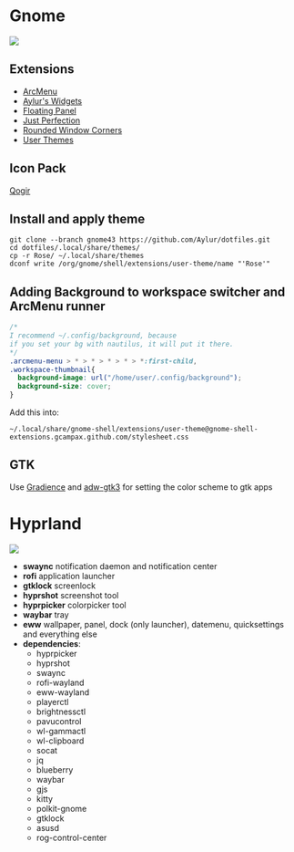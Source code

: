 # Gnome

<img src="https://github.com/Aylur/dotfiles/blob/gnome43/assets/rose.png">

## Extensions
- [ArcMenu](https://extensions.gnome.org/extension/3628/arcmenu/)
- [Aylur's Widgets](https://extensions.gnome.org/extension/5338/aylurs-widgets/)
- [Floating Panel](https://extensions.gnome.org/extension/5514/floating-panel/)
- [Just Perfection](https://extensions.gnome.org/extension/3843/just-perfection/)
- [Rounded Window Corners](https://extensions.gnome.org/extension/5237/rounded-window-corners/)
- [User Themes](https://extensions.gnome.org/extension/19/user-themes/)

## Icon Pack

[Qogir](https://github.com/vinceliuice/Qogir-icon-theme)

## Install and apply theme

```
git clone --branch gnome43 https://github.com/Aylur/dotfiles.git
cd dotfiles/.local/share/themes/
cp -r Rose/ ~/.local/share/themes
dconf write /org/gnome/shell/extensions/user-theme/name "'Rose'"
```

## Adding Background to workspace switcher and ArcMenu runner

```css
/*
I recommend ~/.config/background, because
if you set your bg with nautilus, it will put it there.
*/
.arcmenu-menu > * > * > * > * > *:first-child,
.workspace-thumbnail{
  background-image: url("/home/user/.config/background");
  background-size: cover;
}
```
Add this into:

`~/.local/share/gnome-shell/extensions/user-theme@gnome-shell-extensions.gcampax.github.com/stylesheet.css`

## GTK

Use [Gradience](https://flathub.org/apps/details/com.github.GradienceTeam.Gradience) and [adw-gtk3](https://github.com/lassekongo83/adw-gtk3) for setting the color scheme to gtk apps

# Hyprland

<img src="https://github.com/Aylur/dotfiles/blob/gnome43/assets/hyprland.png">

- **swaync** notification daemon and notification center
- **rofi** application launcher
- **gtklock** screenlock
- **hyprshot** screenshot tool
- **hyprpicker** colorpicker tool 
- **waybar** tray
- **eww** wallpaper, panel, dock (only launcher), datemenu, quicksettings and everything else
- **dependencies**:
  - hyprpicker
  - hyprshot
  - swaync
  - rofi-wayland
  - eww-wayland
  - playerctl
  - brightnessctl
  - pavucontrol
  - wl-gammactl
  - wl-clipboard
  - socat
  - jq
  - blueberry
  - waybar
  - gjs
  - kitty
  - polkit-gnome
  - gtklock
  - asusd
  - rog-control-center

